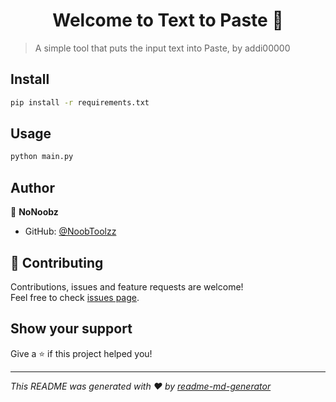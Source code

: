 <h1 align="center">Welcome to Text to Paste 👋</h1>
<p>
</p>

> A simple tool that puts the input text into Paste, by addi00000

## Install

```sh
pip install -r requirements.txt
```

## Usage

```sh
python main.py
```

## Author

👤 **NoNoobz**

* GitHub: [@NoobToolzz](https://github.com/NoobToolzz)

## 🤝 Contributing

Contributions, issues and feature requests are welcome!<br />Feel free to check [issues page](https://github.com/NoobToolzz/Text-to-Paste/issues). 

## Show your support

Give a ⭐️ if this project helped you!

***
_This README was generated with ❤️ by [readme-md-generator](https://github.com/kefranabg/readme-md-generator)_
